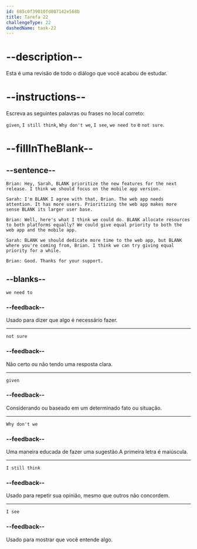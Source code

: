```yaml
---
id: 685c0f39010fd807142e568b
title: Tarefa 22
challengeType: 22
dashedName: task-22
---
```


<!-- REVIEW -->

# --description--

Esta é uma revisão de todo o diálogo que você acabou de estudar.

# --instructions--

Escreva as seguintes palavras ou frases no local correto:

`given`, `I still think`, `Why don't we`, `I see`, `we need to` e `not sure`.

# --fillInTheBlank--

## --sentence--

`Brian: Hey, Sarah, BLANK prioritize the new features for the next release. I think we should focus on the mobile app version.`

`Sarah: I'm BLANK I agree with that, Brian. The web app needs attention. It has more users. Prioritizing the web app makes more sense BLANK its larger user base.`

`Brian: Well, here's what I think we could do. BLANK allocate resources to both platforms equally? We could give equal priority to both the web app and the mobile app.`

`Sarah: BLANK we should dedicate more time to the web app, but BLANK where you're coming from, Brian. I think we can try giving equal priority for a while.`

`Brian: Good. Thanks for your support.`

## --blanks--

`we need to`

### --feedback--

Usado para dizer que algo é necessário fazer.

---

`not sure`

### --feedback--

Não certo ou não tendo uma resposta clara.

---

`given`

### --feedback--

Considerando ou baseado em um determinado fato ou situação.

---

`Why don't we`

### --feedback--

Uma maneira educada de fazer uma sugestão.A primeira letra é maiúscula.

---

`I still think`

### --feedback--

Usado para repetir sua opinião, mesmo que outros não concordem.

---

`I see`

### --feedback--

Usado para mostrar que você entende algo.
